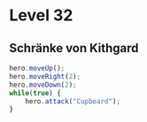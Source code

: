 # Level 32 
## Schränke von Kithgard 

```js
hero.moveUp();
hero.moveRight(2);
hero.moveDown(2);
while(true) {
    hero.attack("Cupboard");
}
